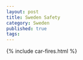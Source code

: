 ```yaml
---
layout: post
title: Sweden Safety
category: Sweden
published: true
tags: 
---
```



{% include car-fires.html %}
